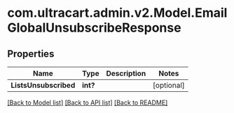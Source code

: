# com.ultracart.admin.v2.Model.EmailGlobalUnsubscribeResponse
## Properties

Name | Type | Description | Notes
------------ | ------------- | ------------- | -------------
**ListsUnsubscribed** | **int?** |  | [optional] 


[[Back to Model list]](../README.md#documentation-for-models) [[Back to API list]](../README.md#documentation-for-api-endpoints) [[Back to README]](../README.md)

